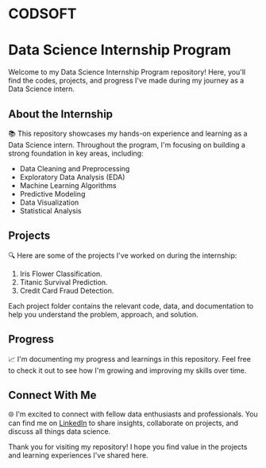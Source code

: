 # CODSOFT
# Data Science Internship Program

Welcome to my Data Science Internship Program repository! Here, you'll find the codes, projects, and progress I've made during my journey as a Data Science intern.

## About the Internship

📚 This repository showcases my hands-on experience and learning as a Data Science intern. Throughout the program, I'm focusing on building a strong foundation in key areas, including:
- Data Cleaning and Preprocessing
- Exploratory Data Analysis (EDA)
- Machine Learning Algorithms
- Predictive Modeling
- Data Visualization
- Statistical Analysis

## Projects

🔍 Here are some of the projects I've worked on during the internship:
1. Iris Flower Classification.
2. Titanic Survival Prediction.
3. Credit Card Fraud Detection.

Each project folder contains the relevant code, data, and documentation to help you understand the problem, approach, and solution.

## Progress

📈 I'm documenting my progress and learnings in this repository. Feel free to check it out to see how I'm growing and improving my skills over time.

## Connect With Me

🌐 I'm excited to connect with fellow data enthusiasts and professionals. You can find me on [LinkedIn](https://www.linkedin.com/in/amshubhyadav) to share insights, collaborate on projects, and discuss all things data science.

Thank you for visiting my repository! I hope you find value in the projects and learning experiences I've shared here.
